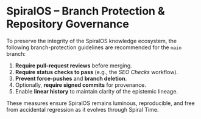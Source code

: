 # SpiralOS – Branch Protection & Repository Governance

To preserve the integrity of the SpiralOS knowledge ecosystem, the following
branch-protection guidelines are recommended for the `main` branch:

1. **Require pull-request reviews** before merging.  
2. **Require status checks to pass** (e.g., the *SEO Checks* workflow).  
3. **Prevent force-pushes** and **branch deletion**.  
4. Optionally, **require signed commits** for provenance.  
5. Enable **linear history** to maintain clarity of the epistemic lineage.

These measures ensure SpiralOS remains luminous, reproducible, and free from
accidental regression as it evolves through Spiral Time.
